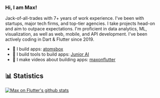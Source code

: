 ### Hi, I am Max!

Jack-of-all-trades with 7+ years of work experience. I've been with startups, major tech firms, and top-tier agencies. I take projects head-on and aim to outpace expectations. I'm proficient in data analytics, ML, visualization, as well as web, mobile, and API development. I've been actively coding in Dart & Flutter since 2019.

- 🔭 I build apps: [atomsbox](https://www.atomsbox.com)
- 🌱 I build tools to build apps: [Junior AI](https://www.youtube.com/maxonflutter)
- 👯 I make videos about building apps: [maxonflutter](https://www.youtube.com/maxonflutter)

## 📊 Statistics
[![Max on Flutter's github stats](https://github-readme-stats.vercel.app/api?username=maxonflutter&theme=dark&count_private=true)](https://github.com/anuraghazra/github-readme-stats)

